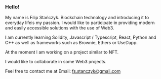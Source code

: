 ### Hello!

My name is Filip Stańczyk.
Blockchain technology and introducing it to everyday lifeis my passion. I would like to participate in providing modern and easily accessible solutions with the use of Web3.

I am currently learning Solidity, Javascript / Typescript, React, Python and C++ as well as frameworks such as Brownie, Ethers or UseDapp.

At the moment I am working on a project similar to NFT.

I would like to collaborate in some Web3 projects. 

Feel free to contact me at Email: fs.stanczyk@gmail.com




<!--
**FStanczyk/FStanczyk** is a ✨ _special_ ✨ repository because its `README.md` (this file) appears on your GitHub profile.

Here are some ideas to get you started:

- 🔭 I’m currently working on ...
- 🌱 I’m currently learning ...
- 👯 I’m looking to collaborate on ...
- 🤔 I’m looking for help with ...
- 💬 Ask me about ...
- 📫 How to reach me: ...
- 😄 Pronouns: ...
- ⚡ Fun fact: ...
-->
